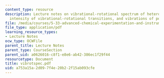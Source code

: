 ```yaml
---
content_type: resource
description: Lecture notes on vibrational-rotational spectrum of heteronuclear diatomic,
  intensity of vibrational-rotational transitions, and vibrations of polyatomic molecules.
file: /media/courses/5-33-advanced-chemical-experimentation-and-instrumentation-fall-2007/a753a15a2d097f4e20b22f15ab093cfe_vibrotspec.pdf
file_type: application/pdf
learning_resource_types:
- Lecture Notes
ocw_type: OCWFile
parent_title: Lecture Notes
parent_type: CourseSection
parent_uid: a0626016-c8f1-e8e6-ab42-386ec1f29f44
resourcetype: Document
title: vibrotspec.pdf
uid: a753a15a-2d09-7f4e-20b2-2f15ab093cfe
---
```


